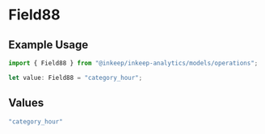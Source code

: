 # Field88

## Example Usage

```typescript
import { Field88 } from "@inkeep/inkeep-analytics/models/operations";

let value: Field88 = "category_hour";
```

## Values

```typescript
"category_hour"
```